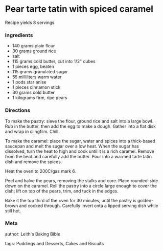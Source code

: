 # Pear tarte tatin with spiced caramel

Recipe yields 8 servings 

### Ingredients
 * 140 grams plain flour
 * 30 grams ground rice
 * salt
 * 115 grams cold butter, cut into 1/2" cubes
 * 1 pieces egg, beaten
 * 115 grams granulated sugar
 * 55 milliliters warm water
 * 1 pods star anise
 * 1 pieces cinnamon stick
 * 30 grams cold butter
 * 1 kilograms firm, ripe pears

### Directions

To make the pastry: sieve the flour, ground rice and salt into a large bowl.  Rub in the butter, then add the egg to make a dough.  Gather into a flat disk and wrap in clingfilm.  Chill.

To make the caramel: place the sugar, water and spices into a thick-based saucepan and melt the sugar over a low heat.  When the sugar has dissolved, turn the heat to high and cook until it is a rich caramel.  Remove from the heat and carefully add the butter.  Pour into a warmed tarte tatin dish and remove the spices.

Heat the oven to 200C/gas mark 6.

Peel and halve the pears, removing the stalks and core.  Place rounded-side down on the caramel.  Roll the pastry into a circle large enough to cover the dish; lift on top of the pears, trim, and tuck in the edges.

Bake it the top third of the oven for 30 minutes, until the pastry is golden-brown and cooked through.  Carefully invert onta a lipped serving dish while still hot.

### Meta
author: Leith's Baking Bible

tags: Puddings and Desserts, Cakes and Biscuits

